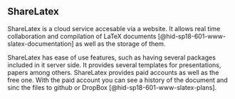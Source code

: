 ShareLatex
----------

ShareLatex is a cloud service accesable via a website. It allows real
time collaboration and compilation of
LaTeX documents [@hid-sp18-601-www-slatex-documentation] as well as the
storage of them.

ShareLatex has ease of use features, such as having several packages
included in it server side. It provides several templates for
presentations, papers among others. ShareLatex provides paid accounts as
well as the free one. With the paid account you can see a history of the
document and sinc the files to github or
DropBox [@hid-sp18-601-www-slatex-plans].
